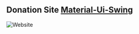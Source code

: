 ## Donation Site [Material-Ui-Swing](https://github.com/vincenzopalazzo/material-ui-swing)
![Website](https://img.shields.io/website?style=for-the-badge&url=https%3A%2F%2Fmaterial-ui-swing.github.io%2Fmaterial-ui-swing-donations%2F)

